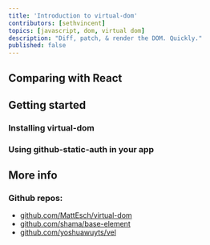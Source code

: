 ```yaml
---
title: 'Introduction to virtual-dom'
contributors: [sethvincent]
topics: [javascript, dom, virtual dom]
description: "Diff, patch, & render the DOM. Quickly."
published: false
---
```


## Comparing with React

## Getting started

### Installing virtual-dom

### Using github-static-auth in your app

## More info



### Github repos:
- [github.com/MattEsch/virtual-dom](https://github.com/MattEsch/virtual-dom)
- [github.com/shama/base-element](https://github.com/shama/base-element)
- [github.com/yoshuawuyts/vel](https://github.com/yoshuawuyts/vel)
